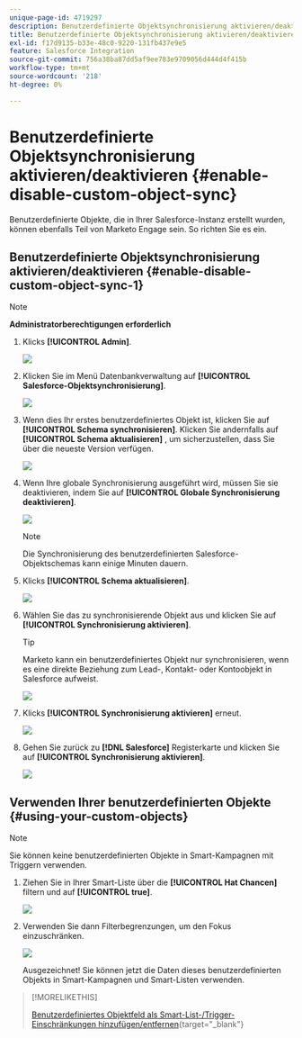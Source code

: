 ```yaml
---
unique-page-id: 4719297
description: Benutzerdefinierte Objektsynchronisierung aktivieren/deaktivieren - Marketo Docs - Produktdokumentation
title: Benutzerdefinierte Objektsynchronisierung aktivieren/deaktivieren
exl-id: f17d9135-b33e-48c0-9220-131fb437e9e5
feature: Salesforce Integration
source-git-commit: 756a38ba87dd5af9ee783e9709056d444d4f415b
workflow-type: tm+mt
source-wordcount: '218'
ht-degree: 0%

---
```


# Benutzerdefinierte Objektsynchronisierung aktivieren/deaktivieren {#enable-disable-custom-object-sync}

Benutzerdefinierte Objekte, die in Ihrer Salesforce-Instanz erstellt wurden, können ebenfalls Teil von Marketo Engage sein. So richten Sie es ein.

## Benutzerdefinierte Objektsynchronisierung aktivieren/deaktivieren {#enable-disable-custom-object-sync-1}

>[!NOTE]
>
>**Administratorberechtigungen erforderlich**

1. Klicks **[!UICONTROL Admin]**.

   ![](assets/one.png)

1. Klicken Sie im Menü Datenbankverwaltung auf **[!UICONTROL Salesforce-Objektsynchronisierung]**.

   ![](assets/two-2.png)

1. Wenn dies Ihr erstes benutzerdefiniertes Objekt ist, klicken Sie auf **[!UICONTROL Schema synchronisieren]**. Klicken Sie andernfalls auf **[!UICONTROL Schema aktualisieren]** , um sicherzustellen, dass Sie über die neueste Version verfügen.

   ![](assets/image2014-12-10-10-3a14-3a44.png)

1. Wenn Ihre globale Synchronisierung ausgeführt wird, müssen Sie sie deaktivieren, indem Sie auf **[!UICONTROL Globale Synchronisierung deaktivieren]**.

   ![](assets/image2014-12-10-10-3a14-3a54.png)

   >[!NOTE]
   >
   >Die Synchronisierung des benutzerdefinierten Salesforce-Objektschemas kann einige Minuten dauern.

1. Klicks **[!UICONTROL Schema aktualisieren]**.

   ![](assets/image2014-12-10-10-3a15-3a7.png)

1. Wählen Sie das zu synchronisierende Objekt aus und klicken Sie auf **[!UICONTROL Synchronisierung aktivieren]**.

   >[!TIP]
   >
   >Marketo kann ein benutzerdefiniertes Objekt nur synchronisieren, wenn es eine direkte Beziehung zum Lead-, Kontakt- oder Kontoobjekt in Salesforce aufweist.

   ![](assets/image2014-12-10-10-3a15-3a30.png)

1. Klicks **[!UICONTROL Synchronisierung aktivieren]** erneut.

   ![](assets/image2014-12-10-10-3a15-3a40.png)

1. Gehen Sie zurück zu **[!DNL Salesforce]** Registerkarte und klicken Sie auf **[!UICONTROL Synchronisierung aktivieren]**.

   ![](assets/image2014-12-10-10-3a15-3a49.png)

## Verwenden Ihrer benutzerdefinierten Objekte {#using-your-custom-objects}

>[!NOTE]
>
>Sie können keine benutzerdefinierten Objekte in Smart-Kampagnen mit Triggern verwenden.

1. Ziehen Sie in Ihrer Smart-Liste über die **[!UICONTROL Hat Chancen]** filtern und auf **[!UICONTROL true]**.

   ![](assets/image2015-8-26-9-3a39-3a28.png)

1. Verwenden Sie dann Filterbegrenzungen, um den Fokus einzuschränken.

   ![](assets/image2015-8-24-14-3a18-3a53.png)

   Ausgezeichnet! Sie können jetzt die Daten dieses benutzerdefinierten Objekts in Smart-Kampagnen und Smart-Listen verwenden.

>[!MORELIKETHIS]
>
>[Benutzerdefiniertes Objektfeld als Smart-List-/Trigger-Einschränkungen hinzufügen/entfernen](/help/marketo/product-docs/crm-sync/salesforce-sync/setup/optional-steps/add-remove-custom-object-field-as-smart-list-trigger-constraints.md){target="_blank"}

